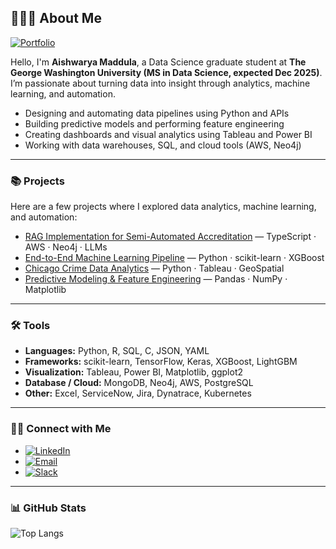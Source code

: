 ## 🙋🏻‍♀️ About Me

[![Portfolio](https://img.shields.io/badge/Portfolio-Click_Here_to_Data_Dive_into_my_work-blue?style=flat-square)](https://aishwaryamaddula.github.io/AishwaryaMaddula/)

Hello, I'm **Aishwarya Maddula**, a Data Science graduate student at **The George Washington University (MS in Data Science, expected Dec 2025)**.  
I’m passionate about turning data into insight through analytics, machine learning, and automation.  

- Designing and automating data pipelines using Python and APIs  
- Building predictive models and performing feature engineering  
- Creating dashboards and visual analytics using Tableau and Power BI  
- Working with data warehouses, SQL, and cloud tools (AWS, Neo4j)

---

### 📚 Projects

Here are a few projects where I explored data analytics, machine learning, and automation:

- [RAG Implementation for Semi-Automated Accreditation](https://github.com/AishwaryaMaddula) — TypeScript · AWS · Neo4j · LLMs  
- [End-to-End Machine Learning Pipeline](https://github.com/AishwaryaMaddula) — Python · scikit-learn · XGBoost  
- [Chicago Crime Data Analytics](https://github.com/AishwaryaMaddula) — Python · Tableau · GeoSpatial  
- [Predictive Modeling & Feature Engineering](https://github.com/AishwaryaMaddula) — Pandas · NumPy · Matplotlib  

---

### 🛠️ Tools

- **Languages:** Python, R, SQL, C, JSON, YAML  
- **Frameworks:** scikit-learn, TensorFlow, Keras, XGBoost, LightGBM  
- **Visualization:** Tableau, Power BI, Matplotlib, ggplot2  
- **Database / Cloud:** MongoDB, Neo4j, AWS, PostgreSQL  
- **Other:** Excel, ServiceNow, Jira, Dynatrace, Kubernetes  

---

### 👋🏻 Connect with Me


- [![LinkedIn](https://img.shields.io/badge/LinkedIn-Aishwarya_Maddula-blue?style=flat&logo=linkedin)](https://www.linkedin.com/in/aishwarya-maddula/)
- [![Email](https://img.shields.io/badge/Email-aish.maddula@gmail.com-red?style=flat&logo=gmail&logoColor=white)](mailto:aish.maddula@gmail.com)
- [![Slack](https://img.shields.io/badge/Slack-Aishwarya_Maddula-4A154B?style=flat&logo=slack&logoColor=white)](https://slack.com)

---

### 📊 GitHub Stats

![Top Langs](https://github-readme-stats.vercel.app/api/top-langs/?username=AishwaryaMaddula&theme=default&layout=compact)
